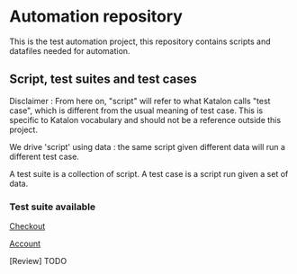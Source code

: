 # Automation repository
This is the test automation project, this repository contains scripts and datafiles needed for automation.

## Script, test suites and test cases
Disclaimer : From here on, "script" will refer to what Katalon calls "test case", which is different from the usual meaning of test case.
This is specific to Katalon vocabulary and should not be a reference outside this project.

We drive 'script' using data : the same script given different data will run a different test case.

A test suite is a collection of script.
A test case is a script run given a set of data.


### Test suite available

[Checkout](https://occfed.atlassian.net/wiki/spaces/SUG/pages/1357217875/Automation+Scripts+-+Checkout)

[Account](https://occfed.atlassian.net/wiki/spaces/SUG/pages/1355448743/Automation+Scripts+-+Account)

[Review] TODO